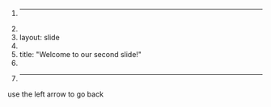 1.	---
2.	
3.	layout: slide
4.	
5.	title: "Welcome to our second slide!"
6.	
7.	---
 use the left arrow to go back
